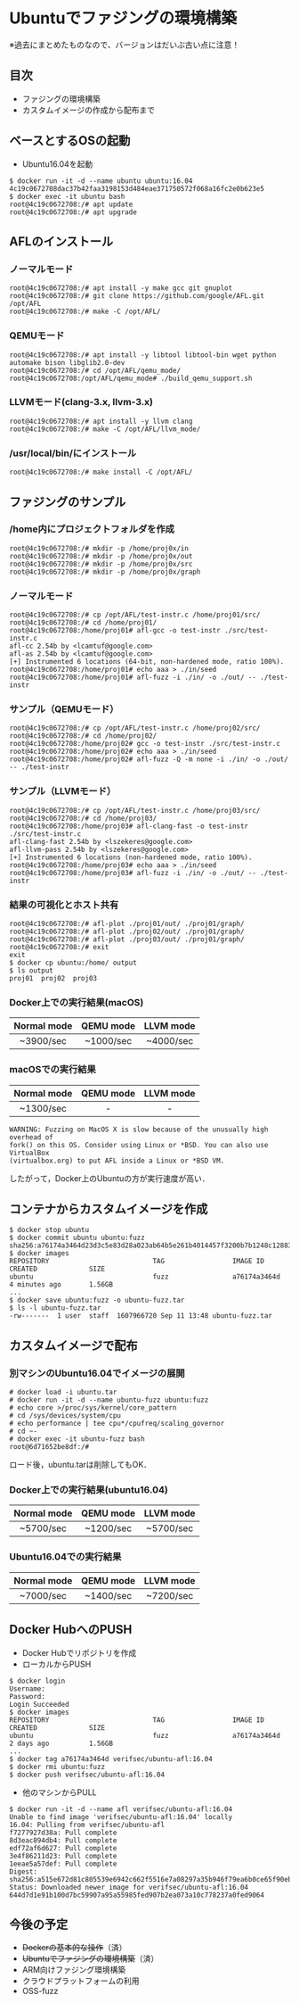 # Ubuntuでファジングの環境構築

※過去にまとめたものなので、バージョンはだいぶ古い点に注意！

## 目次
+ ファジングの環境構築
+ カスタムイメージの作成から配布まで


## ベースとするOSの起動

+ Ubuntu16.04を起動

```
$ docker run -it -d --name ubuntu ubuntu:16.04
4c19c0672708dac37b42faa3198153d484eae371750572f068a16fc2e0b623e5
$ docker exec -it ubuntu bash
root@4c19c0672708:/# apt update
root@4c19c0672708:/# apt upgrade
```

## AFLのインストール

### ノーマルモード

```
root@4c19c0672708:/# apt install -y make gcc git gnuplot
root@4c19c0672708:/# git clone https://github.com/google/AFL.git /opt/AFL
root@4c19c0672708:/# make -C /opt/AFL/
```

### QEMUモード

```
root@4c19c0672708:/# apt install -y libtool libtool-bin wget python automake bison libglib2.0-dev
root@4c19c0672708:/# cd /opt/AFL/qemu_mode/
root@4c19c0672708:/opt/AFL/qemu_mode# ./build_qemu_support.sh
```


### LLVMモード(clang-3.x, llvm-3.x)

```
root@4c19c0672708:/# apt install -y llvm clang
root@4c19c0672708:/# make -C /opt/AFL/llvm_mode/
```

### /usr/local/bin/にインストール

```
root@4c19c0672708:/# make install -C /opt/AFL/
```

## ファジングのサンプル

### /home内にプロジェクトフォルダを作成

```
root@4c19c0672708:/# mkdir -p /home/proj0x/in
root@4c19c0672708:/# mkdir -p /home/proj0x/out
root@4c19c0672708:/# mkdir -p /home/proj0x/src
root@4c19c0672708:/# mkdir -p /home/proj0x/graph
```

### ノーマルモード

```
root@4c19c0672708:/# cp /opt/AFL/test-instr.c /home/proj01/src/
root@4c19c0672708:/# cd /home/proj01/
root@4c19c0672708:/home/proj01# afl-gcc -o test-instr ./src/test-instr.c 
afl-cc 2.54b by <lcamtuf@google.com>
afl-as 2.54b by <lcamtuf@google.com>
[+] Instrumented 6 locations (64-bit, non-hardened mode, ratio 100%).
root@4c19c0672708:/home/proj01# echo aaa > ./in/seed
root@4c19c0672708:/home/proj01# afl-fuzz -i ./in/ -o ./out/ -- ./test-instr 
```

### サンプル（QEMUモード）

```
root@4c19c0672708:/# cp /opt/AFL/test-instr.c /home/proj02/src/
root@4c19c0672708:/# cd /home/proj02/
root@4c19c0672708:/home/proj02# gcc -o test-instr ./src/test-instr.c 
root@4c19c0672708:/home/proj02# echo aaa > ./in/seed
root@4c19c0672708:/home/proj02# afl-fuzz -Q -m none -i ./in/ -o ./out/ -- ./test-instr
```

### サンプル（LLVMモード）

```
root@4c19c0672708:/# cp /opt/AFL/test-instr.c /home/proj03/src/
root@4c19c0672708:/# cd /home/proj03/
root@4c19c0672708:/home/proj03# afl-clang-fast -o test-instr ./src/test-instr.c
afl-clang-fast 2.54b by <lszekeres@google.com>
afl-llvm-pass 2.54b by <lszekeres@google.com>
[+] Instrumented 6 locations (non-hardened mode, ratio 100%).
root@4c19c0672708:/home/proj03# echo aaa > ./in/seed
root@4c19c0672708:/home/proj03# afl-fuzz -i ./in/ -o ./out/ -- ./test-instr
```

### 結果の可視化とホスト共有

```
root@4c19c0672708:/# afl-plot ./proj01/out/ ./proj01/graph/
root@4c19c0672708:/# afl-plot ./proj02/out/ ./proj01/graph/
root@4c19c0672708:/# afl-plot ./proj03/out/ ./proj01/graph/
root@4c19c0672708:/# exit
exit
$ docker cp ubuntu:/home/ output
$ ls output
proj01	proj02	proj03
```

### Docker上での実行結果(macOS)

|Normal mode|QEMU mode|LLVM mode|
|:---:|:---:|:---:|
|~3900/sec |~1000/sec|~4000/sec|


### macOSでの実行結果

|Normal mode|QEMU mode|LLVM mode|
|:---:|:---:|:---:|
|~1300/sec |-|-|

```
WARNING: Fuzzing on MacOS X is slow because of the unusually high overhead of
fork() on this OS. Consider using Linux or *BSD. You can also use VirtualBox
(virtualbox.org) to put AFL inside a Linux or *BSD VM.
```

したがって，Docker上のUbuntuの方が実行速度が高い．

## コンテナからカスタムイメージを作成

```
$ docker stop ubuntu
$ docker commit ubuntu ubuntu:fuzz
sha256:a76174a3464d23d3c5e83d28a023ab64b5e261b4014457f3200b7b1248c12883
$ docker images
REPOSITORY                          TAG                 IMAGE ID            CREATED             SIZE
ubuntu                              fuzz                a76174a3464d        4 minutes ago       1.56GB
...
$ docker save ubuntu:fuzz -o ubuntu-fuzz.tar
$ ls -l ubuntu-fuzz.tar 
-rw-------  1 user  staff  1607966720 Sep 11 13:48 ubuntu-fuzz.tar
```

## カスタムイメージで配布

### 別マシンのUbuntu16.04でイメージの展開

```
# docker load -i ubuntu.tar
# docker run -it -d --name ubuntu-fuzz ubuntu:fuzz
# echo core >/proc/sys/kernel/core_pattern
# cd /sys/devices/system/cpu
# echo performance | tee cpu*/cpufreq/scaling_governor
# cd ~-
# docker exec -it ubuntu-fuzz bash
root@6d71652be8df:/# 
```

ロード後，ubuntu.tarは削除してもOK．

### Docker上での実行結果(ubuntu16.04)

|Normal mode|QEMU mode|LLVM mode|
|:---:|:---:|:---:|
|~5700/sec |~1200/sec|~5700/sec|

### Ubuntu16.04での実行結果

|Normal mode|QEMU mode|LLVM mode|
|:---:|:---:|:---:|
|~7000/sec |~1400/sec|~7200/sec|

## Docker HubへのPUSH
+ Docker Hubでリポジトリを作成
+ ローカルからPUSH

```
$ docker login
Username:
Password:
Login Succeeded
$ docker images 
REPOSITORY                          TAG                 IMAGE ID            CREATED             SIZE
ubuntu                              fuzz                a76174a3464d        2 days ago          1.56GB
...
$ docker tag a76174a3464d verifsec/ubuntu-afl:16.04
$ docker rmi ubuntu:fuzz
$ docker push verifsec/ubuntu-afl:16.04
```

+ 他のマシンからPULL

```
$ docker run -it -d --name afl verifsec/ubuntu-afl:16.04
Unable to find image 'verifsec/ubuntu-afl:16.04' locally
16.04: Pulling from verifsec/ubuntu-afl
f7277927d38a: Pull complete 
8d3eac894db4: Pull complete 
edf72af6d627: Pull complete 
3e4f86211d23: Pull complete 
1eeae5a57def: Pull complete 
Digest: sha256:a515e672d81c805539e6942c662f5516e7a08297a35b946f79ea6b0ce65f90eb
Status: Downloaded newer image for verifsec/ubuntu-afl:16.04
644d7d1e91b100d7bc59907a95a55985fed907b2ea073a10c778237a0fed9064
```

## 今後の予定
+ <strike>Dockerの基本的な操作</strike>（済）
+ <strike>Ubuntuでファジングの環境構築</strike>（済）
+ ARM向けファジング環境構築
+ クラウドプラットフォームの利用
+ OSS-fuzz
